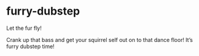 furry-dubstep
=============

Let the fur fly!

Crank up that bass and get your squirrel self out on to that dance floor! It’s furry dubstep time!
